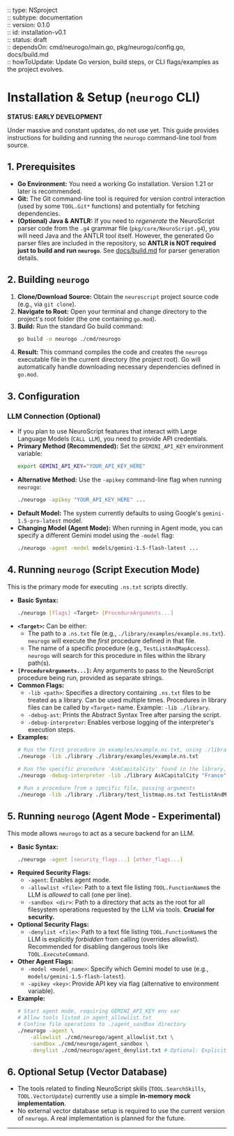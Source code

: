 :: type: NSproject  
:: subtype: documentation  
:: version: 0.1.0  
:: id: installation-v0.1  
:: status: draft  
:: dependsOn: cmd/neurogo/main.go, pkg/neurogo/config.go, docs/build.md  
:: howToUpdate: Update Go version, build steps, or CLI flags/examples as the project evolves.  

# Installation & Setup (`neurogo` CLI)

**STATUS: EARLY DEVELOPMENT**

Under massive and constant updates, do not use yet. This guide provides instructions for building and running the `neurogo` command-line tool from source.

## 1. Prerequisites

* **Go Environment:** You need a working Go installation. Version 1.21 or later is recommended.
* **Git:** The Git command-line tool is required for version control interaction (used by some `TOOL.Git*` functions) and potentially for fetching dependencies.
* **(Optional) Java & ANTLR:** If you need to *regenerate* the NeuroScript parser code from the `.g4` grammar file (`pkg/core/NeuroScript.g4`), you will need Java and the ANTLR tool itself. However, the generated Go parser files are included in the repository, so **ANTLR is NOT required just to build and run `neurogo`**. See [docs/build.md](../build.md) for parser generation details.

## 2. Building `neurogo`

1.  **Clone/Download Source:** Obtain the `neuroscript` project source code (e.g., via `git clone`).
2.  **Navigate to Root:** Open your terminal and change directory to the project's root folder (the one containing `go.mod`).
3.  **Build:** Run the standard Go build command:
    ```bash
    go build -o neurogo ./cmd/neurogo
    ```
4.  **Result:** This command compiles the code and creates the `neurogo` executable file in the current directory (the project root). Go will automatically handle downloading necessary dependencies defined in `go.mod`.

## 3. Configuration

### LLM Connection (Optional)

* If you plan to use NeuroScript features that interact with Large Language Models (`CALL LLM`), you need to provide API credentials.
* **Primary Method (Recommended):** Set the `GEMINI_API_KEY` environment variable:
    ```bash
    export GEMINI_API_KEY="YOUR_API_KEY_HERE"
    ```
* **Alternative Method:** Use the `-apikey` command-line flag when running `neurogo`:
    ```bash
    ./neurogo -apikey "YOUR_API_KEY_HERE" ...
    ```
* **Default Model:** The system currently defaults to using Google's `gemini-1.5-pro-latest` model.
* **Changing Model (Agent Mode):** When running in Agent mode, you can specify a different Gemini model using the `-model` flag:
    ```bash
    ./neurogo -agent -model models/gemini-1.5-flash-latest ...
    ```

## 4. Running `neurogo` (Script Execution Mode)

This is the primary mode for executing `.ns.txt` scripts directly.

* **Basic Syntax:**
    ```bash
    ./neurogo [flags] <Target> [ProcedureArguments...]
    ```
* **`<Target>`:** Can be either:
    * The path to a `.ns.txt` file (e.g., `./library/examples/example.ns.txt`). `neurogo` will execute the *first* procedure defined in that file.
    * The name of a specific procedure (e.g., `TestListAndMapAccess`). `neurogo` will search for this procedure in files within the library path(s).
* **`[ProcedureArguments...]`:** Any arguments to pass to the NeuroScript procedure being run, provided as separate strings.
* **Common Flags:**
    * `-lib <path>`: Specifies a directory containing `.ns.txt` files to be treated as a library. Can be used multiple times. Procedures in library files can be called by `<Target>` name. Example: `-lib ./library`.
    * `-debug-ast`: Prints the Abstract Syntax Tree after parsing the script.
    * `-debug-interpreter`: Enables verbose logging of the interpreter's execution steps.
* **Examples:**
    ```bash
    # Run the first procedure in examples/example.ns.txt, using ./library for CALLs
    ./neurogo -lib ./library ./library/examples/example.ns.txt

    # Run the specific procedure 'AskCapitalCity' found in the library, with debug output
    ./neurogo -debug-interpreter -lib ./library AskCapitalCity "France"

    # Run a procedure from a specific file, passing arguments
    ./neurogo -lib ./library ./library/test_listmap.ns.txt TestListAndMapAccess "MyPrefix" "Arg2Value"
    ```

## 5. Running `neurogo` (Agent Mode - Experimental)

This mode allows `neurogo` to act as a secure backend for an LLM.

* **Basic Syntax:**
    ```bash
    ./neurogo -agent [security_flags...] [other_flags...]
    ```
* **Required Security Flags:**
    * `-agent`: Enables agent mode.
    * `-allowlist <file>`: Path to a text file listing `TOOL.FunctionName`s the LLM is *allowed* to call (one per line).
    * `-sandbox <dir>`: Path to a directory that acts as the root for all filesystem operations requested by the LLM via tools. **Crucial for security.**
* **Optional Security Flags:**
    * `-denylist <file>`: Path to a text file listing `TOOL.FunctionName`s the LLM is explicitly *forbidden* from calling (overrides allowlist). Recommended for disabling dangerous tools like `TOOL.ExecuteCommand`.
* **Other Agent Flags:**
    * `-model <model_name>`: Specify which Gemini model to use (e.g., `models/gemini-1.5-flash-latest`).
    * `-apikey <key>`: Provide API key via flag (alternative to environment variable).
* **Example:**
    ```bash
    # Start agent mode, requiring GEMINI_API_KEY env var
    # Allow tools listed in agent_allowlist.txt
    # Confine file operations to ./agent_sandbox directory
    ./neurogo -agent \
        -allowlist ./cmd/neurogo/agent_allowlist.txt \
        -sandbox ./cmd/neurogo/agent_sandbox \
        -denylist ./cmd/neurogo/agent_denylist.txt # Optional: Explicitly deny certain tools
    ```

## 6. Optional Setup (Vector Database)

* The tools related to finding NeuroScript skills (`TOOL.SearchSkills`, `TOOL.VectorUpdate`) currently use a simple **in-memory mock implementation**.
* No external vector database setup is required to use the current version of `neurogo`. A real implementation is planned for the future.

---
